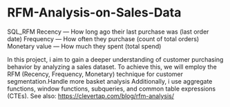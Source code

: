 # RFM-Analysis-on-Sales-Data
SQL_RFM
Recency — How long ago their last purchase was (last order date)
Frequency — How often they purchase (count of total orders)
Monetary value — How much they spent (total spend)

In this project, i aim to gain a deeper understanding of customer purchasing behavior by analyzing a sales dataset. 
To achieve this, we will employ the RFM (Recency, Frequency, Monetary) technique for customer segmentation.Handle more basket analysis 
Additionally, i use aggregate functions, window functions, subqueries, and common table expressions (CTEs).
See also: https://clevertap.com/blog/rfm-analysis/

